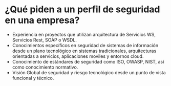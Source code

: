 # ¿Qué piden a un perfil de seguridad en una empresa?
- Experiencia en proyectos que utilizan arquitectura de Servicios WS, Servicios Rest, SOAP o WSDL.
- Conocimientos específicos en seguridad de sistemas de información desde un plano tecnológico en sistemas tradicionales, arquitecturas orientadas a servicios, aplicaciones moviles y entornos cloud.
- Conocimiento de estándares de seguridad como ISO, OWASP, NIST, así como conocimiento normativo.
- Visión Global de seguridad y riesgo tecnológico desde un punto de vista funcional y técnico.
